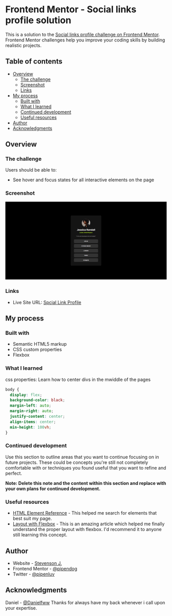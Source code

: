 # Frontend Mentor - Social links profile solution

This is a solution to the [Social links profile challenge on Frontend Mentor](https://www.frontendmentor.io/challenges/social-links-profile-UG32l9m6dQ). Frontend Mentor challenges help you improve your coding skills by building realistic projects. 

## Table of contents

- [Overview](#overview)
  - [The challenge](#the-challenge)
  - [Screenshot](#screenshot)
  - [Links](#links)
- [My process](#my-process)
  - [Built with](#built-with)
  - [What I learned](#what-i-learned)
  - [Continued development](#continued-development)
  - [Useful resources](#useful-resources)
- [Author](#author)
- [Acknowledgments](#acknowledgments)


## Overview

### The challenge

Users should be able to:

- See hover and focus states for all interactive elements on the page

### Screenshot

!["Social-Links-Profile"](https://github.com/Pipendog/Social-Links-Profile/blob/55a78b552564d04c850c94d15eaaa2dbb1723c02/screencapture-pipendog-github-io-Social-Links-Profile-2024-04-11-19_06_01.png)

### Links

- Live Site URL: [Spcial Link Profile](https://pipendog.github.io/Social-Links-Profile/)


## My process

### Built with

- Semantic HTML5 markup
- CSS custom properties
- Flexbox


### What I learned

css properties: Learn how to center divs in the mwiddle of the pages

```css
body {
  display: flex;
  background-color: black;
  margin-left: auto;
  margin-right: auto;
  justify-content: center;
  align-items: center;
  min-height: 100vh;
}
```

### Continued development

Use this section to outline areas that you want to continue focusing on in future projects. These could be concepts you're still not completely comfortable with or techniques you found useful that you want to refine and perfect.

**Note: Delete this note and the content within this section and replace with your own plans for continued development.**

### Useful resources

- [HTML Element Reference](https://developer.mozilla.org/en-US/docs/Web/HTML/Element) - This helped me search for elements that best suit my page.
- [Layout with Flexbox](https://www.codecademy.com/learn/learn-intermediate-css/modules/layout-with-flexbox/cheatsheet) - This is an amazing article which helped me finally understand the proper layout with flexbox. I'd recommend it to anyone still learning this concept.


## Author

- Website - [Stevenson J.](https://github.com/Pipendog)
- Frontend Mentor - [@pipendog](https://www.frontendmentor.io/profile/Pipendog)
- Twitter - [@pipenluv](https://twitter.com/pipenluv)


## Acknowledgments

Daniel - [@Danielfww](https://www.frontendmentor.io/profile/Danielfww) Thanks for always have my back whenever i call upon your expertise.

